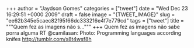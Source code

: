 
+++
author = "Jaydson Gomes"
categories = ["tweet"]
date = "Wed Dec 23 16:29:51 +0000 2009"
draft = false
image = "{TWEET_IMAGE}"
slug = "ee62b345e5caec82f95f66dc333216e4f7e779cd"
tags = ["tweet"]
title = """Quem fez as imagens não s..."""
+++
Quem fez as imagens não sabe porra alguma RT @camilasan: Photo: Programming languages according knifes http://tumblr.com/x8t4wsf8h

